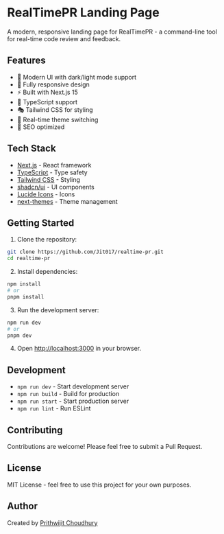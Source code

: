 # RealTimePR Landing Page

A modern, responsive landing page for RealTimePR - a command-line tool for real-time code review and feedback.

## Features

- 🎨 Modern UI with dark/light mode support
- 📱 Fully responsive design
- ⚡ Built with Next.js 15
- 🎯 TypeScript support
- 🎭 Tailwind CSS for styling
- 🔄 Real-time theme switching
- 🎯 SEO optimized

## Tech Stack

- [Next.js](https://nextjs.org/) - React framework
- [TypeScript](https://www.typescriptlang.org/) - Type safety
- [Tailwind CSS](https://tailwindcss.com/) - Styling
- [shadcn/ui](https://ui.shadcn.com/) - UI components
- [Lucide Icons](https://lucide.dev/) - Icons
- [next-themes](https://github.com/pacocoursey/next-themes) - Theme management

## Getting Started

1. Clone the repository:
```bash
git clone https://github.com/Jit017/realtime-pr.git
cd realtime-pr
```

2. Install dependencies:
```bash
npm install
# or
pnpm install
```

3. Run the development server:
```bash
npm run dev
# or
pnpm dev
```

4. Open [http://localhost:3000](http://localhost:3000) in your browser.

## Development

- `npm run dev` - Start development server
- `npm run build` - Build for production
- `npm run start` - Start production server
- `npm run lint` - Run ESLint

## Contributing

Contributions are welcome! Please feel free to submit a Pull Request.

## License

MIT License - feel free to use this project for your own purposes.

## Author

Created by [Prithwijit Choudhury](https://www.linkedin.com/in/prithwijit-choudhury-7a299b273/) 